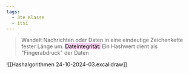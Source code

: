 ```yaml
---
tags:
  - 3te_Klasse
  - itsi
---
```

> Wandelt Nachrichten oder Daten in eine eindeutige Zeichenkette fester Länge um.
> <mark style="background: #FFB8EBA6;">Dateintegrität:</mark> Ein Hashwert  dient als "Fingerabdruck" der Daten

![[Hashalgorithmen 24-10-2024-03.excalidraw]]